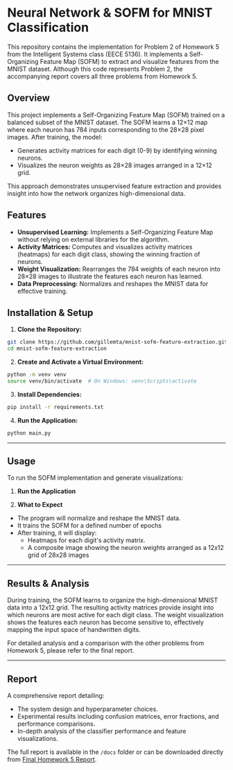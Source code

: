 # Neural Network & SOFM for MNIST Classification

This repository contains the implementation for Problem 2 of Homework 5 from the Intelligent Systems class (EECE 5136). It implements a Self-Organizing Feature Map (SOFM) to extract and visualize features from the MNIST dataset. Although this code represents Problem 2, the accompanying report covers all three problems from Homework 5.

## Overview

This project implements a Self-Organizing Feature Map (SOFM) trained on a balanced subset of the MNIST dataset. The SOFM learns a 12×12 map where each neuron has 784 inputs corresponding to the 28×28 pixel images. After training, the model:
- Generates activity matrices for each digit (0-9) by identifying winning neurons.
- Visualizes the neuron weights as 28×28 images arranged in a 12×12 grid.

This approach demonstrates unsupervised feature extraction and provides insight into how the network organizes high-dimensional data.

## Features

- **Unsupervised Learning:** Implements a Self-Organizing Feature Map without relying on external libraries for the algorithm.
- **Activity Matrices:** Computes and visualizes activity matrices (heatmaps) for each digit class, showing the winning fraction of neurons.
- **Weight Visualization:** Rearranges the 784 weights of each neuron into 28×28 images to illustrate the features each neuron has learned.
- **Data Preprocessing:** Normalizes and reshapes the MNIST data for effective training.

## Installation & Setup

1. **Clone the Repository:**
  ```bash
  git clone https://github.com/gillemta/mnist-sofm-feature-extraction.git
  cd mnist-sofm-feature-extraction
  ```

2. **Create and Activate a Virtual Environment:**
  ```bash
  python -m venv venv
  source venv/bin/activate  # On Windows: venv\Scripts\activate
  ```

3. **Install Dependencies:**
  ```bash
  pip install -r requirements.txt
  ```

4. **Run the Application:**
  ```bash
  python main.py
  ```

---

## Usage

To run the SOFM implementation and generate visualizations:

1. **Run the Application**

2. **What to Expect**
- The program will normalize and reshape the MNIST data.
- It trains the SOFM for a defined number of epochs
- After training, it will display:
  - Heatmaps for each digit's activity matrix.
  - A composite image showing the neuron weights arranged as a 12x12 grid of 28x28 images

---

## Results & Analysis

During training, the SOFM learns to organize the high-dimensional MNIST data into a 12x12 grid. The resulting activity matrices provide insight into which neurons are most active for each digit class. The weight visualization shows  the features each neuron has become sensitive to, effectively mapping the input space of handwritten digits.

For detailed analysis and a comparison with the other problems from Homework 5, please refer to the final report.

---

## Report

A comprehensive report detailing:
- The system design and hyperparameter choices.
- Experimental results including confusion matrices, error fractions, and performance comparisons.
- In-depth analysis of the classifier performance and feature visualizations.

The full report is available in the `/docs` folder or can be downloaded directly from [Final Homework 5 Report](docs/Homework5-report.pdf).

